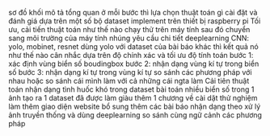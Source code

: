 sơ đồ khối mô tả tổng quan
ở mỗi bước thì lựa chọn thuật toán gì
cài đặt và đánh giá dựa trên một số bộ dataset
implement trên thiết bị raspberry pi
Tối ưu, cải tiến thuật toán như thế nào
chạy thử trên máy tính
sau đó chuyển sang môi trường của máy tính nhúng
yêu cầu chi tiết
deeplearning CNN: yolo, mobinet, resnet
dùng yolo với dataset của bài báo khác thì kết quả nó như thế nào
cân nhắc dựa trên độ chính xác và tối ưu độ tính toán
bước 1: xác định vùng biển số boudingbox
bước 2: nhận dạng vùng kí tự trong biển số
bước 3: nhận dạng kí tự trong vùng kí tự
so sánh các phương pháp với nhau hoặc so sánh cái mình làm với cả những cái ngta làm
Cải tiên thuật toán nhận dạng tình huốc khó trong dataset
bài toán nhiều biển số trong 1 ảnh
tạo ra 1 dataset đã được làm giàu
thêm 1 chương về cài dặt thử nghiệm
làm thêm giao diện website
bổ sung thêm các bài báo
nhận dạng theo xử lý ảnh truyền thống và dùng deeplearning
so sánh cùng ngữ cảnh các phương pháp

